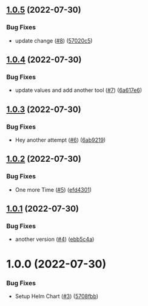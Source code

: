 ## [1.0.5](https://github.com/JarenDamm/argocd/compare/v1.0.4...v1.0.5) (2022-07-30)


### Bug Fixes

* update change ([#8](https://github.com/JarenDamm/argocd/issues/8)) ([57020c5](https://github.com/JarenDamm/argocd/commit/57020c52e63eaaf64bafff1afef514cfa39f27c2))

## [1.0.4](https://github.com/JarenDamm/argocd/compare/v1.0.3...v1.0.4) (2022-07-30)


### Bug Fixes

* update values and add another tool ([#7](https://github.com/JarenDamm/argocd/issues/7)) ([6a617e6](https://github.com/JarenDamm/argocd/commit/6a617e6d23a0f5d519bc68ff341b73b0869a731b))

## [1.0.3](https://github.com/JarenDamm/argocd/compare/v1.0.2...v1.0.3) (2022-07-30)


### Bug Fixes

* Hey another attempt ([#6](https://github.com/JarenDamm/argocd/issues/6)) ([6ab9219](https://github.com/JarenDamm/argocd/commit/6ab9219b38600d81c47c7ceb99e64484a7ed1ab4))

## [1.0.2](https://github.com/JarenDamm/argocd/compare/v1.0.1...v1.0.2) (2022-07-30)


### Bug Fixes

* One more Time ([#5](https://github.com/JarenDamm/argocd/issues/5)) ([efd4301](https://github.com/JarenDamm/argocd/commit/efd4301eeb18fc6fa673912a56fe41dc703e4ef6))

## [1.0.1](https://github.com/JarenDamm/argocd/compare/v1.0.0...v1.0.1) (2022-07-30)


### Bug Fixes

* another version ([#4](https://github.com/JarenDamm/argocd/issues/4)) ([ebb5c4a](https://github.com/JarenDamm/argocd/commit/ebb5c4ad07704c048ccba17ab1965671197f4ad5))

# 1.0.0 (2022-07-30)


### Bug Fixes

* Setup Helm Chart ([#3](https://github.com/JarenDamm/argocd/issues/3)) ([5708fbb](https://github.com/JarenDamm/argocd/commit/5708fbbed169c38cb8f86963660575dfdde99861))
